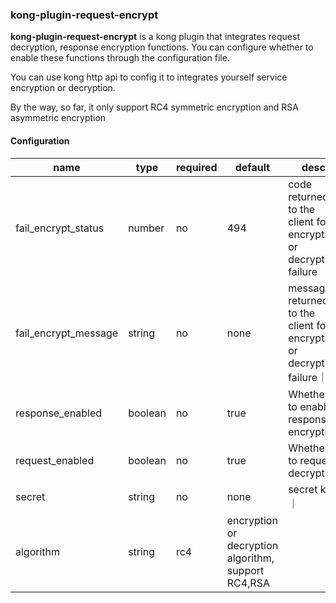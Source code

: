 ### kong-plugin-request-encrypt

**kong-plugin-request-encrypt** is a kong plugin that integrates request decryption, response encryption functions. You can configure whether to enable these functions through the configuration file. 

You can use kong http api to config it to integrates yourself service encryption or decryption.

By the way, so far, it only support RC4 symmetric encryption and RSA asymmetric encryption

#### Configuration

|name|type|required|default|desc|
|---|---|---|---|---|
|fail_encrypt_status|number|no|494|code returned to the client for encryption or decryption failure|
|fail_encrypt_message|string|no|none|message returned to the client for encryption or decryption failure｜
|response_enabled|boolean|no|true|Whether to enable response encryption|
|request_enabled|boolean|no|true|Whether to request decryption|
|secret|string|no|none|secret key｜
|algorithm|string|rc4|encryption or decryption algorithm, support RC4,RSA||
